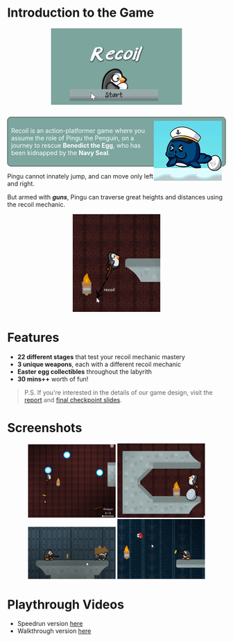# Introduction to the Game

<div align="center" style="margin-bottom:28px;">
<img width="60%" align="center" src="screenshots/v1.0/main_menu.png" />

</div>
<div style="border: 1px solid #333; border-radius: 8px; background-color: #7ca69f; color: #FFFFFF; padding:8px;" align="left">

<img align="right" src="screenshots\v1.0\seal_with_benedict.png">

Recoil is an action-platformer game where you assume the role of Pingu the Penguin, on a journey to rescue **Benedict the Egg**, who has been kidnapped by the **Navy Seal**.

</div>

<div class="section">

Pingu cannot innately jump, and can move only left and right.

But armed with **_guns_**, Pingu can traverse great heights and distances using the recoil mechanic.

<div align="center">
<img style="max-width:40%; align-self:center;" src="screenshots/v1.0/Recoil_example.png" />
</div>

</div>

# Features

<div class="section">

- **22 different stages** that test your recoil mechanic mastery
- **3 unique weapons**, each with a different recoil mechanic
- **Easter egg collectibles** throughout the labyrith
- **30 mins++** worth of fun!
</div>

> P.S. If you're interested in the details of our game design, visit the [report](REPORT.docx) and [final checkpoint slides](https://docs.google.com/presentation/d/e/2PACX-1vQFQ5V24Kf21UT13KwYKII_u5fMjBHDwYlm7RuOL2R71W9lvnPlBW68L_oItyH55JE4pRXMBPcGga8a/pub?start=false&loop=false&delayms=3000).

# Screenshots

<div align="center" style="justify-content: center;">
<img style="max-width:40%" src="screenshots/v1.0/energy_cores.png" />
<img style="max-width:40%" src="screenshots/v1.0/Egg_Pickup.png" />
<img style="max-width:40%" src="screenshots/v1.0/enemy.png" />
<img style="max-width:40%" src="screenshots/v1.0/enemy2.png" />
</div>

# Playthrough Videos

<div class="section">

- Speedrun version [here](https://www.youtube.com/watch?v=2_mM3nSqtXs)
- Walkthrough version [here](https://www.youtube.com/)

</div>
</body>
